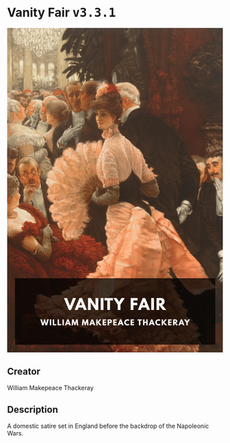 
# Vanity Fair <kbd>v3.3.1</kbd>

<center>
  <img src="./cover-1024.jpg"/>
</center>

## Creator
William Makepeace Thackeray

## Description
A domestic satire set in England before the backdrop of the Napoleonic Wars.
